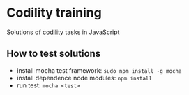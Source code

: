 # Codility training

Solutions of [codility](https://codility.com/programmers/lessons/) tasks in JavaScript


## How to test solutions

- install mocha test framework: `sudo npm install -g mocha`
- install dependence node modules: `npm install`
- run test: `mocha <test>`